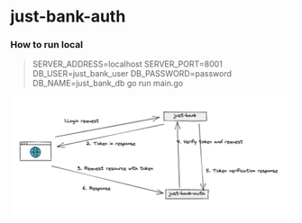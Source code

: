 # just-bank-auth

### How to run local

> SERVER_ADDRESS=localhost SERVER_PORT=8001 DB_USER=just_bank_user DB_PASSWORD=password DB_NAME=just_bank_db go run main.go


![HLD](./high-level-design.png)